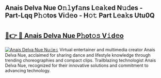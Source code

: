## Anais Delva Nue O𝚗𝚕yf𝚊ns L𝚎a𝚔ed N𝚞𝚍es - Part-Lqq P𝚑𝚘tos Vi𝚍𝚎o - H𝚘𝚝 Part L𝚎a𝚔s Utu0Q

# <h2><a href="http://kf24ys.oniu.top/?m=Anais+Delva+Nue">🔗👉 🔴 Anais Delva Nue P𝚑ot𝚘𝚜 V𝚒d𝚎o</a></h2>

[![Anais Delva Nue Nu𝚍e𝚜](https://i.imgur.com/0qMVB7G.gif)](http://kf24ys.oniu.top/?m=Anais+Delva+Nue)
Virtual entertainer and multimedia creator Anais Delva Nue, acclaimed for sharing dance and lifestyle knowledge through trending choreographies and compact clips. Trailblazing technologist Anais Delva Nue, recognized for their innovative solutions and commitment to advancing technology.  

